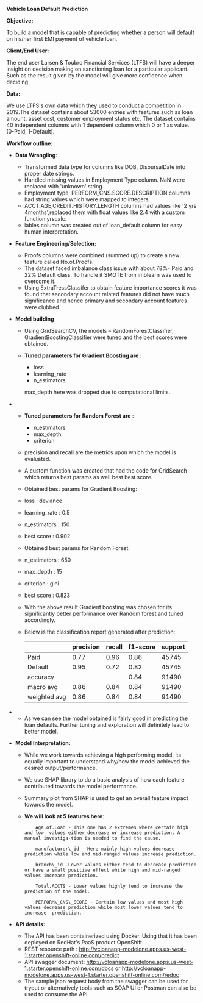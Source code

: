 **Vehicle Loan Default Prediction**

**Objective:**

To build a model that is capable of predicting whether a person will default on his/her first EMI payment of vehicle loan.

**Client/End User:**

The end user Larsen &amp; Toubro Financial Services (LTFS) will have a deeper insight on decision making on sanctioning loan for a particular applicant. Such as the result given by the model will give more confidence when deciding.

**Data:**

We use LTFS&#39;s own data which they used to conduct a competition in 2019.The dataset contains about 53000 entries with features such as loan amount, asset cost, customer employment status etc. The dataset contains 40 independent columns with 1 dependent column which 0 or 1 as value. (0-Paid, 1-Default).

**Workflow outline:**

- **Data Wrangling**:
  -  Transformed data type for columns like DOB, DisbursalDate into proper date strings.
  -  Handled missing values in Employment Type column. NaN were replaced with &#39;unknown&#39; string.
  -  Employment type, PERFORM\_CNS.SCORE.DESCRIPTION columns had string values which were mapped to integers.
  -  ACCT.AGE,CREDIT.HISTORY.LENGTH columns had values like &#39;2 yrs 4months&#39;,replaced them with float values like 2.4 with a custom function yrscalc.
  -  lables column was created out of loan\_default column for easy human interpretation.

- **Feature Engineering/Selection:**
  -  Proofs columns were combined (summed up) to create a new feature called No.of.Proofs.
  -  The dataset faced imbalance class issue  with about 78%- Paid and 22% Default class. To handle it SMOTE from imblearn was used to overcome it.
  -  Using ExtraTressClassifer to obtain feature importance scores it was found that secondary account related features did not have much significance and hence primary and secondary account features were clubbed.


- **Model building**
  -  Using GridSearchCV, the models – RandomForestClassifier, GradientBoostingClassifier were tuned and the best scores were obtained.
  - ****Tuned parameters for Gradient Boosting are**** :
    - loss
    - learning\_rate
    - n\_estimators

    max\_depth here was dropped due to computational limits.

-
  - ****Tuned parameters for Random Forest are**** :
    - n\_estimators
    - max\_depth
    - criterion
  -  precision and recall are the metrics upon which the model is evaluated.
  -   A custom function was created that had the code for GridSearch which returns best params as well best best score.
  -  Obtained best params for Gradient Boosting:
    - loss : deviance
    - learning\_rate : 0.5
    - n\_estimators : 150
    - best score : 0.902
  -  Obtained best params for Random Forest:
    - n\_estimators : 650
    - max\_depth : 15
    - criterion : gini
    - best score : 0.823
  -  With the above result Gradient boosting was chosen for its significantly better performance over Random forest and tuned accordingly.
  -  Below is the classification report generated after prediction:

        |   | precision | recall | f1-score | support |
        | --- | --- | --- | --- | --- |
        | Paid | 0.77 | 0.96 | 0.86 | 45745 |
        | Default | 0.95 | 0.72 | 0.82 | 45745 |
        | accuracy |   |   | 0.84 | 91490 |
        | macro avg | 0.86 | 0.84 | 0.84 | 91490 |
        | weighted avg | 0.86 | 0.84 | 0.84 | 91490 |

-
  -  As we can see the model obtained is fairly good in predicting the loan defaults. Further tuning and exploration will definitely lead to better model.

- **Model Interpretation:**
  -  While we work towards achieving a high performing model, its equally important to understand why/how the model achieved the desired output/performance.
  -  We use SHAP library to do a basic analysis of how each feature contributed towards the model performance.
  -  Summary plot from SHAP is used to get an overall feature impact towards the model.


  - ****We will look at 5 features here****:

            Age.of.Loan - This one has 2 extremes where certain high and low  values either decrease or increase prediction. A manual investiga-tion is needed to find the cause.

            manufacturer\_id - Here mainly high values decrease prediction while low and mid-ranged values increase prediction.

            branch\_id -Lower values either tend to decrease prediction or have a small positive effect while high and mid-ranged values increase prediction.

            Total.ACCTS - Lower values highly tend to increase the    prediction of the model.

            PERFORM\_CNS\_SCORE - Certain low values and most high values decrease prediction while most lower values tend to increase  prediction.


- **API details:**
  - The API has been containerized using Docker. Using that it has been deployed on RedHat's PaaS product OpenShift. 
  - REST resource path : http://vcloanapp-modelone.apps.us-west-1.starter.openshift-online.com/predict
  - API swagger document: http://vcloanapp-modelone.apps.us-west-1.starter.openshift-online.com/docs or http://vcloanapp-modelone.apps.us-west-1.starter.openshift-online.com/redoc
  - The sample json request body from the swagger can be used for tryout or alternatively tools such as SOAP UI or Postman can also be used to consume the API.
